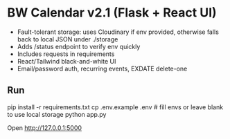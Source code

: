 # BW Calendar v2.1 (Flask + React UI)

- Fault-tolerant storage: uses Cloudinary if env provided, otherwise falls back to local JSON under ./storage
- Adds /status endpoint to verify env quickly
- Includes requests in requirements
- React/Tailwind black-and-white UI
- Email/password auth, recurring events, EXDATE delete-one

## Run
pip install -r requirements.txt
cp .env.example .env  # fill envs or leave blank to use local storage
python app.py

Open http://127.0.0.1:5000

